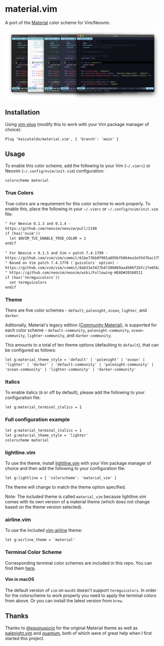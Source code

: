 # material.vim

A port of the [Material](https://material-theme.site) color scheme for Vim/Neovim.

![](https://raw.githubusercontent.com/kaicataldo/material.vim/main/screenshots/material-all-variants.png)

## Installation

Using [vim-plug](https://github.com/junegunn/vim-plug) (modify this to work with your Vim package manager of choice):

```vim
Plug 'kaicataldo/material.vim', { 'branch': 'main' }
```

## Usage

To enable this color scheme, add the following to your Vim (`~/.vimrc`) or Neovim (`~/.config/nvim/init.vim`) configuration:

```vim
colorscheme material
```

### True Colors

True colors are a requirement for this color scheme to work properly. To enable this, place the following in your `~/.vimrc` or `~/.config/nvim/init.vim` file:

```vim
" For Neovim 0.1.3 and 0.1.4 - https://github.com/neovim/neovim/pull/2198
if (has('nvim'))
  let $NVIM_TUI_ENABLE_TRUE_COLOR = 1
endif

" For Neovim > 0.1.5 and Vim > patch 7.4.1799 - https://github.com/vim/vim/commit/61be73bb0f965a895bfb064ea3e55476ac175162
" Based on Vim patch 7.4.1770 (`guicolors` option) - https://github.com/vim/vim/commit/8a633e3427b47286869aa4b96f2bfc1fe65b25cd
" https://github.com/neovim/neovim/wiki/Following-HEAD#20160511
if (has('termguicolors'))
  set termguicolors
endif
```

### Theme

There are five color schemes - `default`, `palenight`, `ocean`, `lighter`, and `darker`.

Aditionally, Material's legacy edition ([Community Material](https://github.com/material-theme/vsc-community-material-theme)), is supported for each color scheme - `default-community`, `palenight-community`, `ocean-community`, `lighter-community`, and `darker-community`.

This amounts to a total of ten theme options (defaulting to `default`), that can be configured as follows:

```vim
let g:material_theme_style = 'default' | 'palenight' | 'ocean' | 'lighter' | 'darker' | 'default-community' | 'palenight-community' | 'ocean-community' | 'lighter-community' | 'darker-community'
```

### Italics

To enable italics (`0` or off by default), please add the following to your configuration file:

```vim
let g:material_terminal_italics = 1
```

### Full configuration example

```vim
let g:material_terminal_italics = 1
let g:material_theme_style = 'lighter'
colorscheme material
```

### lightline.vim

To use the theme, install [lightline.vim](https://github.com/itchyny/lightline.vim) with your Vim package manager of choice and then add the following to your configuration file:

```vim
let g:lightline = { 'colorscheme': 'material_vim' }
```

The theme will change to match the theme option specified.

Note: The included theme is called `material_vim` because lightline.vim comes with its own version of a material theme (which does not change based on the theme version selected).

### airline.vim

To use the included [vim-airline](https://github.com/vim-airline/vim-airline) theme:

```vim
let g:airline_theme = 'material'
```

### Terminal Color Scheme

Corresponding terminal color schemes are included in this repo. You can find them [here](https://github.com/kaicataldo/material.vim/tree/master/terminal-colors/).

#### Vim in macOS

The default version of `vim` on `macOS` doesn't support `termguicolors`. In order for the colorscheme to work properly you need to apply the terminal colors from above. Or you can install the latest version from `brew`.

## Thanks

Thanks to [@equinusocio](https://github.com/equinusocio) for the original Material theme as well as [palenight.vim](https://github.com/drewtempelmeyer/palenight.vim) and [quantum](https://github.com/tyrannicaltoucan/vim-quantum), both of which were of great help when I first started this project.
